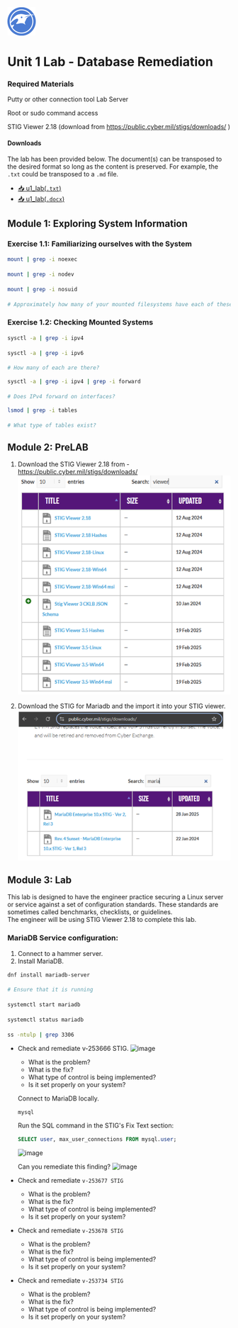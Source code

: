 <div class="flex-container">
        <img src="https://github.com/ProfessionalLinuxUsersGroup/img/blob/main/Assets/Logos/ProLUG_Round_Transparent_LOGO.png?raw=true" width="64" height="64"></img>
    <p>
        <h1>Unit 1 Lab - Database Remediation</h1>
    </p>
</div>

### Required Materials

Putty or other connection tool Lab Server

Root or sudo command access

STIG Viewer 2.18 (download from <https://public.cyber.mil/stigs/downloads/> )

#### Downloads

The lab has been provided below. The document(s) can be transposed to
the desired format so long as the content is preserved. For example, the `.txt`
could be transposed to a `.md` file.

- <a href="./assets/downloads/u1/u1_lab.txt" target="_blank" download>📥 u1_lab(`.txt`)</a>
- <a href="./assets/downloads/u1/u1_lab.docx" target="_blank" download>📥 u1_lab(`.docx`)</a>

## Module 1: Exploring System Information

### Exercise 1.1: Familiarizing ourselves with the System

```bash
mount | grep -i noexec

mount | grep -i nodev

mount | grep -i nosuid

# Approximately how many of your mounted filesystems have each of these values?
```

### Exercise 1.2: Checking Mounted Systems

```bash
sysctl -a | grep -i ipv4

sysctl -a | grep -i ipv6

# How many of each are there?
```

```bash
sysctl -a | grep -i ipv4 | grep -i forward

# Does IPv4 forward on interfaces?
```

```bash
lsmod | grep -i tables

# What type of tables exist?
```

## Module 2: PreLAB

1. Download the STIG Viewer 2.18 from - <https://public.cyber.mil/stigs/downloads/>
   <img src='./assets/images/u1/mod2_prelab1.png' />

2. Download the STIG for Mariadb and the import it into your STIG viewer.
   <img src='./assets/images/u1/mod2_prelab2.png' />

## Module 3: Lab

This lab is designed to have the engineer practice securing a Linux server or service
against a set of configuration standards.
These standards are sometimes called benchmarks, checklists, or guidelines.  
The engineer will be using STIG Viewer 2.18 to complete this lab.

### MariaDB Service configuration:

1. Connect to a hammer server.
2. Install MariaDB.

```bash
dnf install mariadb-server

# Ensure that it is running

systemctl start mariadb

systemctl status mariadb

ss -ntulp | grep 3306
```

- Check and remediate v-253666 STIG.
  ![image](https://github.com/user-attachments/assets/e882e555-773f-43c2-b6df-a12fe34e64eb)

  - What is the problem?
  - What is the fix?
  - What type of control is being implemented?
  - Is it set properly on your system?

  Connect to MariaDB locally.

  ```bash
  mysql
  ```

  Run the SQL command in the STIG's Fix Text section:

  ```sql
  SELECT user, max_user_connections FROM mysql.user;
  ```

  ![image](https://github.com/user-attachments/assets/53984015-72ca-42c1-baa2-28e9a9470e3c)

  Can you remediate this finding?
  ![image](https://github.com/user-attachments/assets/a9410577-7250-421c-acdf-00cc7f54a3f0)

- Check and remediate `v-253677 STIG`
  - What is the problem?
  - What is the fix?
  - What type of control is being implemented?
  - Is it set properly on your system?
- Check and remediate `v-253678 STIG`
  - What is the problem?
  - What is the fix?
  - What type of control is being implemented?
  - Is it set properly on your system?
- Check and remediate `v-253734 STIG`
  - What is the problem?
  - What is the fix?
  - What type of control is being implemented?
  - Is it set properly on your system?
